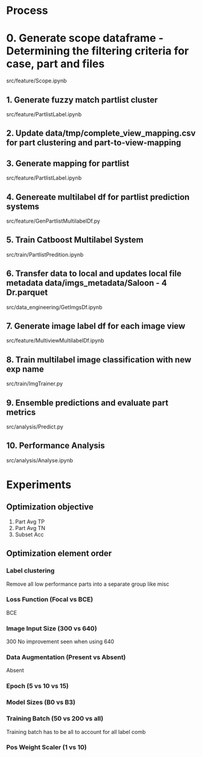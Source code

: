 # Process

# 0. Generate scope dataframe - Determining the filtering criteria for case, part and files

src/feature/Scope.ipynb

## 1. Generate fuzzy match partlist cluster

src/feature/PartlistLabel.ipynb

## 2. Update data/tmp/complete_view_mapping.csv for part clustering and part-to-view-mapping

## 3. Generate mapping for partlist

src/feature/PartlistLabel.ipynb

## 4. Genereate multilabel df for partlist prediction systems

src/feature/GenPartlistMultilabelDf.py

## 5. Train Catboost Multilabel System

src/train/PartlistPredition.ipynb

## 6. Transfer data to local and updates local file metadata data/imgs_metadata/Saloon - 4 Dr.parquet

src/data_engineering/GetImgsDf.ipynb

## 7. Generate image label df for each image view

src/feature/MultiviewMultilabelDf.ipynb

## 8. Train multilabel image classification with new exp name

src/train/ImgTrainer.py

## 9. Ensemble predictions and evaluate part metrics

src/analysis/Predict.py

## 10. Performance Analysis

src/analysis/Analyse.ipynb

# Experiments

## Optimization objective

1. Part Avg TP
2. Part Avg TN
3. Subset Acc

## Optimization element order

### Label clustering

Remove all low performance parts into a separate group like misc

### Loss Function (Focal vs BCE)

BCE

### Image Input Size (300 vs 640)

300
No improvement seen when using 640

### Data Augmentation (Present vs Absent)

Absent

### Epoch (5 vs 10 vs 15)

### Model Sizes (B0 vs B3)

### Training Batch (50 vs 200 vs all)

Training batch has to be all to account for all label comb

### Pos Weight Scaler (1 vs 10)
